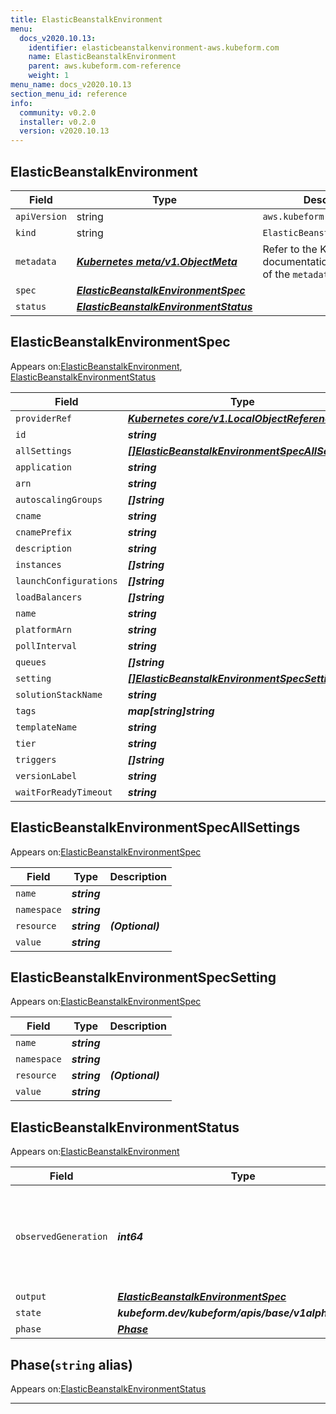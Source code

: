 ```yaml
---
title: ElasticBeanstalkEnvironment
menu:
  docs_v2020.10.13:
    identifier: elasticbeanstalkenvironment-aws.kubeform.com
    name: ElasticBeanstalkEnvironment
    parent: aws.kubeform.com-reference
    weight: 1
menu_name: docs_v2020.10.13
section_menu_id: reference
info:
  community: v0.2.0
  installer: v0.2.0
  version: v2020.10.13
---
```


## ElasticBeanstalkEnvironment
| Field | Type | Description |
| ------ | ----- | ----------- |
| `apiVersion` | string | `aws.kubeform.com/v1alpha1` |
|    `kind` | string | `ElasticBeanstalkEnvironment` |
| `metadata` | ***[Kubernetes meta/v1.ObjectMeta](https://kubernetes.io/docs/reference/generated/kubernetes-api/v1.13/#objectmeta-v1-meta)***|Refer to the Kubernetes API documentation for the fields of the `metadata` field.|
| `spec` | ***[ElasticBeanstalkEnvironmentSpec](#elasticbeanstalkenvironmentspec)***||
| `status` | ***[ElasticBeanstalkEnvironmentStatus](#elasticbeanstalkenvironmentstatus)***||
## ElasticBeanstalkEnvironmentSpec

Appears on:[ElasticBeanstalkEnvironment](#elasticbeanstalkenvironment), [ElasticBeanstalkEnvironmentStatus](#elasticbeanstalkenvironmentstatus)

| Field | Type | Description |
| ------ | ----- | ----------- |
| `providerRef` | ***[Kubernetes core/v1.LocalObjectReference](https://kubernetes.io/docs/reference/generated/kubernetes-api/v1.13/#localobjectreference-v1-core)***||
| `id` | ***string***||
| `allSettings` | ***[[]ElasticBeanstalkEnvironmentSpecAllSettings](#elasticbeanstalkenvironmentspecallsettings)***| ***(Optional)*** |
| `application` | ***string***||
| `arn` | ***string***| ***(Optional)*** |
| `autoscalingGroups` | ***[]string***| ***(Optional)*** |
| `cname` | ***string***| ***(Optional)*** |
| `cnamePrefix` | ***string***| ***(Optional)*** |
| `description` | ***string***| ***(Optional)*** |
| `instances` | ***[]string***| ***(Optional)*** |
| `launchConfigurations` | ***[]string***| ***(Optional)*** |
| `loadBalancers` | ***[]string***| ***(Optional)*** |
| `name` | ***string***||
| `platformArn` | ***string***| ***(Optional)*** |
| `pollInterval` | ***string***| ***(Optional)*** |
| `queues` | ***[]string***| ***(Optional)*** |
| `setting` | ***[[]ElasticBeanstalkEnvironmentSpecSetting](#elasticbeanstalkenvironmentspecsetting)***| ***(Optional)*** |
| `solutionStackName` | ***string***| ***(Optional)*** |
| `tags` | ***map[string]string***| ***(Optional)*** |
| `templateName` | ***string***| ***(Optional)*** |
| `tier` | ***string***| ***(Optional)*** |
| `triggers` | ***[]string***| ***(Optional)*** |
| `versionLabel` | ***string***| ***(Optional)*** |
| `waitForReadyTimeout` | ***string***| ***(Optional)*** |
## ElasticBeanstalkEnvironmentSpecAllSettings

Appears on:[ElasticBeanstalkEnvironmentSpec](#elasticbeanstalkenvironmentspec)

| Field | Type | Description |
| ------ | ----- | ----------- |
| `name` | ***string***||
| `namespace` | ***string***||
| `resource` | ***string***| ***(Optional)*** |
| `value` | ***string***||
## ElasticBeanstalkEnvironmentSpecSetting

Appears on:[ElasticBeanstalkEnvironmentSpec](#elasticbeanstalkenvironmentspec)

| Field | Type | Description |
| ------ | ----- | ----------- |
| `name` | ***string***||
| `namespace` | ***string***||
| `resource` | ***string***| ***(Optional)*** |
| `value` | ***string***||
## ElasticBeanstalkEnvironmentStatus

Appears on:[ElasticBeanstalkEnvironment](#elasticbeanstalkenvironment)

| Field | Type | Description |
| ------ | ----- | ----------- |
| `observedGeneration` | ***int64***| ***(Optional)*** Resource generation, which is updated on mutation by the API Server.|
| `output` | ***[ElasticBeanstalkEnvironmentSpec](#elasticbeanstalkenvironmentspec)***| ***(Optional)*** |
| `state` | ***kubeform.dev/kubeform/apis/base/v1alpha1.State***| ***(Optional)*** |
| `phase` | ***[Phase](#phase)***| ***(Optional)*** |
## Phase(`string` alias)

Appears on:[ElasticBeanstalkEnvironmentStatus](#elasticbeanstalkenvironmentstatus)

---
